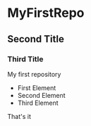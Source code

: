 # MyFirstRepo
## Second Title
### Third Title
My first repository
* First Element
* Second Element
* Third Element

That's it
